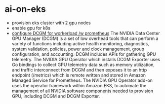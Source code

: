 # ai-on-eks

* provision eks cluster with 2 gpu nodes
* enable gpu for k8s
* [configure DCGM for workerload /w prometheus](https://aws.amazon.com/ko/blogs/mt/monitoring-gpu-workloads-on-amazon-eks-using-aws-managed-open-source-services/) 
The NVIDIA Data Center GPU Manager (DCGM) is a set of low overhead tools that can perform a variety of functions including active health monitoring, diagnostics, system validation, policies, power and clock management, group configuration, and accounting. DCGM includes APIs for gathering GPU telemetry. The NVIDIA GPU Operator which installs DCGM Exporter uses Go bindings to collect GPU telemetry data such as memory utilization, and traffic interconnect from DCGM and then exposes it to an http endpoint (/metrics) which is remote written and stored in Amazon Managed Service for Prometheus. The NVIDIA GPU Operator add-on uses the operator framework within Amazon EKS, to automate the management of all NVIDIA software components needed to provision GPU, including DCGM and DCGM Exporter.    
